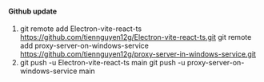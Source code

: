#### Github update
1. git remote add Electron-vite-react-ts https://github.com/tiennguyen12g/Electron-vite-react-ts.git
git remote add proxy-server-on-windows-service https://github.com/tiennguyen12g/proxy-server-in-windows-service.git
2. git push -u Electron-vite-react-ts main
git push -u proxy-server-on-windows-service main